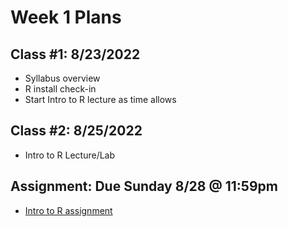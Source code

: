 # Week 1 Plans

## Class #1: 8/23/2022
* Syllabus overview
* R install check-in
* Start Intro to R lecture as time allows
 
## Class #2: 8/25/2022
* Intro to R Lecture/Lab

## Assignment: Due Sunday 8/28 @ 11:59pm
* [Intro to R assignment](https://myuva-my.sharepoint.com/:f:/g/personal/nak5dy_virginia_edu/Courses/DS2003/assignments/assignment1?download=1)
